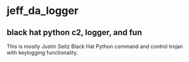 # jeff_da_logger
## black hat python c2, logger, and fun

This is mostly Justin Seitz Black Hat Python command and control trojan with keylogging functionality. 

